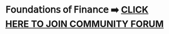 # 𝖥𝗈𝗎𝗇𝖽𝖺𝗍𝗂𝗈𝗇𝗌 𝗈𝖿 𝖥𝗂𝗇𝖺𝗇𝖼𝖾 ➡️ <a href="https://chat.whatsapp.com/HuxlqpXYAm42efj7ryqS2v?mode=ac_t">CLICK HERE TO JOIN COMMUNITY FORUM<a/>
